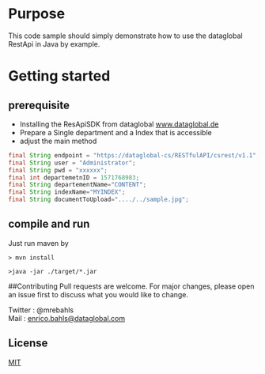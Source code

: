 # Purpose

This code sample should simply demonstrate how to use the dataglobal RestApi
in Java by example.

# Getting started
## prerequisite

* Installing the ResApiSDK from dataglobal www.dataglobal.de
* Prepare a Single department and a Index that is accessible
* adjust the main method

```java
final String endpoint = "https://dataglobal-cs/RESTfulAPI/csrest/v1.1";
final String user = "Administrator";
final String pwd = "xxxxxx";
final int departemetnID = 1571768983;
final String departementName="CONTENT";
final String indexName="MYINDEX";
final String documentToUpload="..../../sample.jpg";
```

## compile and run

Just run maven by 
```shell
> mvn install

>java -jar ./target/*.jar 

```

##Contributing
Pull requests are welcome. For major changes, please open an issue first to discuss what you would like to change.

Twitter :
@mrebahls
<br>
Mail : enrico.bahls@dataglobal.com


## License
[MIT](https://choosealicense.com/licenses/mit/)

